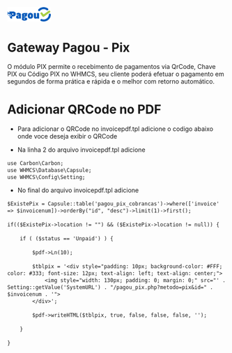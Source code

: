 <img src="https://github.com/mmhospedagem/pagou_pix/blob/main/modules/gateways/pagou_pix/templates/admin/imagens/logo.png" width="100">

# Gateway Pagou - Pix

O módulo PIX permite o recebimento de pagamentos via QrCode, Chave PIX ou Código PIX no WHMCS, seu cliente poderá efetuar o pagamento em segundos de forma prática e rápida e o melhor com retorno automático.

# Adicionar QRCode no PDF

- Para adicionar o QRCode no invoicepdf.tpl adicione o codigo abaixo onde voce deseja exibir o QRCode

- Na linha 2 do arquivo invoicepdf.tpl adicione

```
use Carbon\Carbon;
use WHMCS\Database\Capsule;
use WHMCS\Config\Setting;
```

- No final do arquivo invoicepdf.tpl adicione

```
$ExistePix = Capsule::table('pagou_pix_cobrancas')->where(['invoice' => $invoicenum])->orderBy("id", "desc")->limit(1)->first();

if(($ExistePix->location != "") && ($ExistePix->location != null)) {

    if ( ($status == 'Unpaid') ) {

        $pdf->Ln(10);
        
        $tblpix = '<div style="padding: 10px; background-color: #FFF; color: #333; font-size: 12px; text-align: left; text-align: center;">
            <img style="width: 130px; padding: 0; margin: 0;" src="' . Setting::getValue('SystemURL') . "/pagou_pix.php?metodo=pix&id=" . $invoicenum . '">
        </div>';

        $pdf->writeHTML($tblpix, true, false, false, false, '');

    }

}
```